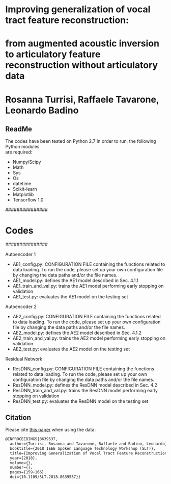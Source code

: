 # Improving generalization of vocal tract feature reconstruction: 
# from augmented acoustic inversion to articulatory feature reconstruction without articulatory data

# Rosanna Turrisi, Raffaele Tavarone, Leonardo Badino

## ReadMe

The codes have been tested on Python 2.7 In order to run, the following Python modules       
are required:

- Numpy/Scipy
- Math
- Sys
- Os
- datetime
- Scikit-learn
- Matplotlib
- Tensorflow 1.0


###############
# Codes      ##
###############

Autoencoder 1
- AE1_config.py: CONFIGURATION FILE containing the functions related to data loading. 
		To run the code, please set up your own configuration file by changing the data paths and/or the file names.
- AE1_model.py: defines the AE1 model described in Sec. 4.1.1
- AE1_train_and_val.py: trains the AE1 model performing early stopping on validation
- AE1_test.py: evaluates the AE1 model on the testing set

Autoencoder 2
- AE2_config.py: CONFIGURATION FILE containing the functions related to data loading. 
		To run the code, please set up your own configuration file by changing the data paths and/or the file names.
- AE2_model.py: defines the AE2 model described in Sec. 4.1.2
- AE2_train_and_val.py: trains the AE2 model performing early stopping on validation
- AE2_test.py: evaluates the AE2 model on the testing set

Residual Network
- ResDNN_config.py: CONFIGURATION FILE containing the functions related to data loading. 
		To run the code, please set up your own configuration file by changing the data paths and/or the file names.
- ResDNN_model.py: defines the ResDNN model described in Sec. 4.2
- ResDNN_train_and_val.py: trains the ResDNN model performing early stopping on validation
- ResDNN_test.py: evaluates the ResDNN model on the testing set


## Citation

Please cite [this paper](https://ieeexplore.ieee.org/document/8639537) when using the data:

```latex
@INPROCEEDINGS{8639537,
  author={Turrisi, Rosanna and Tavarone, Raffaele and Badino, Leonardo},
  booktitle={2018 IEEE Spoken Language Technology Workshop (SLT)}, 
  title={Improving Generalization of Vocal Tract Feature Reconstruction: From Augmented Acoustic Inversion to Articulatory Feature Reconstruction without Articulatory Data}, 
  year={2018},
  volume={},
  number={},
  pages={159-166},
  doi={10.1109/SLT.2018.8639537}}
```
